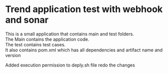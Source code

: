 # Trend application test with webhook and sonar

This is a small application that contains main and test folders.  
The Main contains the application code.  
The test contains test cases.  
It also contains pom.xml which has all dependencies and artifact name and version

Added execution permission to deply.sh file
redo the changes

